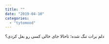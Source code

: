 ```yaml
---
title: ""
date: "2019-04-10"
categories: 
  - "tytomood"
---
```


‏دلم برات تنگ شده؛ تاحالا جای خالی کسی رو بغل کردی؟
